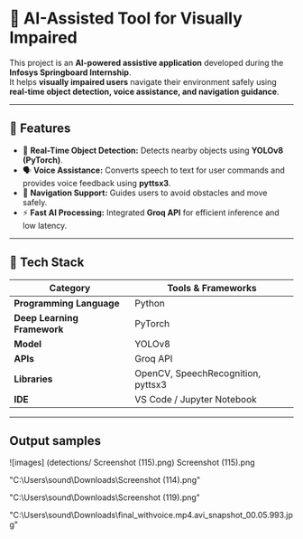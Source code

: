 # 🦾 AI-Assisted Tool for Visually Impaired

This project is an **AI-powered assistive application** developed during the **Infosys Springboard Internship**.  
It helps **visually impaired users** navigate their environment safely using **real-time object detection, voice assistance, and navigation guidance**.

---

## 🚀 Features

- 🎯 **Real-Time Object Detection:** Detects nearby objects using **YOLOv8 (PyTorch)**.  
- 🗣️ **Voice Assistance:** Converts speech to text for user commands and provides voice feedback using **pyttsx3**.  
- 🧭 **Navigation Support:** Guides users to avoid obstacles and move safely.  
- ⚡ **Fast AI Processing:** Integrated **Groq API** for efficient inference and low latency.  

---

## 🧩 Tech Stack

| Category | Tools & Frameworks |
|-----------|--------------------|
| **Programming Language** | Python |
| **Deep Learning Framework** | PyTorch |
| **Model** | YOLOv8 |
| **APIs** | Groq API |
| **Libraries** | OpenCV, SpeechRecognition, pyttsx3 |
| **IDE** | VS Code / Jupyter Notebook |

---

## Output samples

![images] (detections/ Screenshot (115).png)
Screenshot (115).png


"C:\Users\sound\Downloads\Screenshot (114).png"

"C:\Users\sound\Downloads\Screenshot (119).png"

"C:\Users\sound\Downloads\final_withvoice.mp4.avi_snapshot_00.05.993.jpg"




